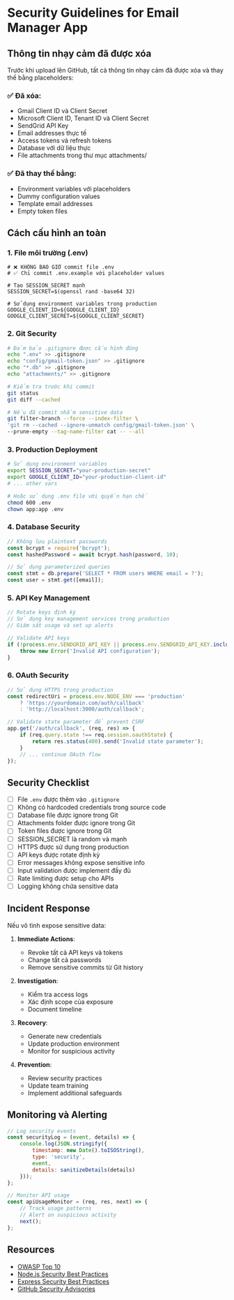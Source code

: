 # Security Guidelines for Email Manager App

## Thông tin nhạy cảm đã được xóa

Trước khi upload lên GitHub, tất cả thông tin nhạy cảm đã được xóa và thay thế bằng placeholders:

### ✅ Đã xóa:
- Gmail Client ID và Client Secret
- Microsoft Client ID, Tenant ID và Client Secret  
- SendGrid API Key
- Email addresses thực tế
- Access tokens và refresh tokens
- Database với dữ liệu thực
- File attachments trong thư mục attachments/

### ✅ Đã thay thế bằng:
- Environment variables với placeholders
- Dummy configuration values
- Template email addresses
- Empty token files

## Cách cấu hình an toàn

### 1. File môi trường (.env)

```env
# ❌ KHÔNG BAO GIỜ commit file .env
# ✅ Chỉ commit .env.example với placeholder values

# Tạo SESSION_SECRET mạnh
SESSION_SECRET=$(openssl rand -base64 32)

# Sử dụng environment variables trong production
GOOGLE_CLIENT_ID=${GOOGLE_CLIENT_ID}
GOOGLE_CLIENT_SECRET=${GOOGLE_CLIENT_SECRET}
```

### 2. Git Security

```bash
# Đảm bảo .gitignore được cấu hình đúng
echo ".env" >> .gitignore
echo "config/gmail-token.json" >> .gitignore
echo "*.db" >> .gitignore
echo "attachments/" >> .gitignore

# Kiểm tra trước khi commit
git status
git diff --cached

# Nếu đã commit nhầm sensitive data
git filter-branch --force --index-filter \
'git rm --cached --ignore-unmatch config/gmail-token.json' \
--prune-empty --tag-name-filter cat -- --all
```

### 3. Production Deployment

```bash
# Sử dụng environment variables
export SESSION_SECRET="your-production-secret"
export GOOGLE_CLIENT_ID="your-production-client-id"
# ... other vars

# Hoặc sử dụng .env file với quyền hạn chế
chmod 600 .env
chown app:app .env
```

### 4. Database Security

```javascript
// Không lưu plaintext passwords
const bcrypt = require('bcrypt');
const hashedPassword = await bcrypt.hash(password, 10);

// Sử dụng parameterized queries
const stmt = db.prepare('SELECT * FROM users WHERE email = ?');
const user = stmt.get([email]);
```

### 5. API Key Management

```javascript
// Rotate keys định kỳ
// Sử dụng key management services trong production
// Giám sát usage và set up alerts

// Validate API keys
if (!process.env.SENDGRID_API_KEY || process.env.SENDGRID_API_KEY.includes('placeholder')) {
    throw new Error('Invalid API configuration');
}
```

### 6. OAuth Security

```javascript
// Sử dụng HTTPS trong production
const redirectUri = process.env.NODE_ENV === 'production' 
    ? 'https://yourdomain.com/auth/callback'
    : 'http://localhost:3000/auth/callback';

// Validate state parameter để prevent CSRF
app.get('/auth/callback', (req, res) => {
    if (req.query.state !== req.session.oauthState) {
        return res.status(400).send('Invalid state parameter');
    }
    // ... continue OAuth flow
});
```

## Security Checklist

- [ ] File `.env` được thêm vào `.gitignore`
- [ ] Không có hardcoded credentials trong source code
- [ ] Database file được ignore trong Git
- [ ] Attachments folder được ignore trong Git
- [ ] Token files được ignore trong Git
- [ ] SESSION_SECRET là random và mạnh
- [ ] HTTPS được sử dụng trong production
- [ ] API keys được rotate định kỳ
- [ ] Error messages không expose sensitive info
- [ ] Input validation được implement đầy đủ
- [ ] Rate limiting được setup cho APIs
- [ ] Logging không chứa sensitive data

## Incident Response

Nếu vô tình expose sensitive data:

1. **Immediate Actions**:
   - Revoke tất cả API keys và tokens
   - Change tất cả passwords
   - Remove sensitive commits từ Git history

2. **Investigation**:
   - Kiểm tra access logs
   - Xác định scope của exposure
   - Document timeline

3. **Recovery**:
   - Generate new credentials
   - Update production environment
   - Monitor for suspicious activity

4. **Prevention**:
   - Review security practices
   - Update team training
   - Implement additional safeguards

## Monitoring và Alerting

```javascript
// Log security events
const securityLog = (event, details) => {
    console.log(JSON.stringify({
        timestamp: new Date().toISOString(),
        type: 'security',
        event,
        details: sanitizeDetails(details)
    }));
};

// Monitor API usage
const apiUsageMonitor = (req, res, next) => {
    // Track usage patterns
    // Alert on suspicious activity
    next();
};
```

## Resources

- [OWASP Top 10](https://owasp.org/www-project-top-ten/)
- [Node.js Security Best Practices](https://nodejs.org/en/docs/guides/security/)
- [Express Security Best Practices](https://expressjs.com/en/advanced/best-practice-security.html)
- [GitHub Security Advisories](https://github.com/advisories)
